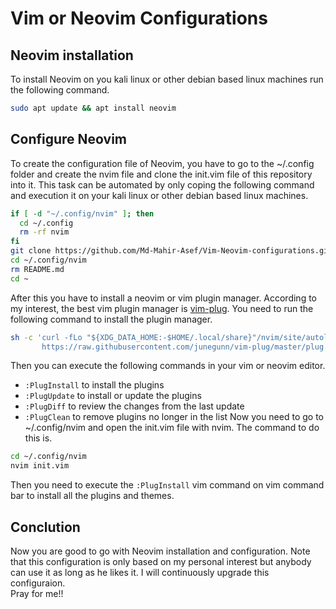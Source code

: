 # Vim or Neovim Configurations
## Neovim installation
To install Neovim on you kali linux or other debian based linux machines run the following command.
```bash
sudo apt update && apt install neovim
```
## Configure Neovim
To create the configuration file of Neovim, you have to go to the ~/.config folder and create the nvim file and clone the init.vim file of this repository into it. This task can be automated by only coping the following command and execution it on your kali linux or other debian based linux machines.
```bash
if [ -d "~/.config/nvim" ]; then
  cd ~/.config
  rm -rf nvim
fi
git clone https://github.com/Md-Mahir-Asef/Vim-Neovim-configurations.git ~/.config/nvim
cd ~/.config/nvim
rm README.md
cd ~
```
After this you have to install a neovim or vim plugin manager. According to my interest, the best vim plugin manager is [vim-plug](https://github.com/junegunn/vim-plug). You need to run the following command to install the plugin manager.
```bash
sh -c 'curl -fLo "${XDG_DATA_HOME:-$HOME/.local/share}"/nvim/site/autoload/plug.vim --create-dirs \
       https://raw.githubusercontent.com/junegunn/vim-plug/master/plug.vim'
```
Then you can execute the following commands in your vim or neovim editor.
* `:PlugInstall` to install the plugins
* `:PlugUpdate` to install or update the plugins
* `:PlugDiff` to review the changes from the last update
* `:PlugClean` to remove plugins no longer in the list
Now you need to go to ~/.config/nvim and open the init.vim file with nvim. The command to do this is.
```bash
cd ~/.config/nvim
nvim init.vim
```
Then you need to execute the `:PlugInstall` vim command on vim command bar to install all the plugins and themes.

Conclution
-----------
Now you are good to go with Neovim installation and configuration. Note that this configuration is only based on my personal interest but anybody can use it as long as he likes it. I will continuously upgrade this configuraion.
</br>
Pray for me!!
